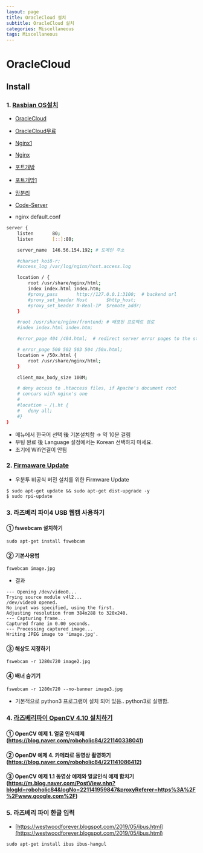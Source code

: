 ```yaml
---
layout: page
title: OracleCloud 설치
subtitle: OracleCloud 설치
categories: Miscellaneous
tags: Miscellaneous
---
```


# OracleCloud

## Install

### 1. [Rasbian OS설치](https://www.canakit.com/pi)

* [OracleCloud](https://technfin.tistory.com/entry/오라클-클라우드-무료-가입-오류-및-주의사항?category=867921)
* [OracleCloud무료](https://yangeok.github.io/cloud/2021/08/17/oracle-cloud.html)
* [Nginx1](https://holjjack.tistory.com/114)
* [Nginx](https://hgko1207.github.io/2020/11/16/linux-9/)
* [포트개방](https://pythonblog.co.kr/blog/30/)
* [포트개방1](https://g82net.tistory.com/46)
* [망분리](https://blogger.pe.kr/917)
* [Code-Server](https://tong9433.github.io/blog/002#/)

* nginx default.conf

```sh
server {
    listen       80;
    listen       [::]:80;

    server_name  146.56.154.192; # 도메인 주소

    #charset koi8-r;
    #access_log /var/log/nginx/host.access.log  

    location / {
        root /usr/share/nginx/html;
        index index.html index.htm;
        #proxy_pass       http://127.0.0.1:3100;  # backend url
        #proxy_set_header Host       $http_host;
        #proxy_set_header X-Real-IP  $remote_addr;
    }

    #root /usr/share/nginx/frontend; # 배포된 프로젝트 경로
    #index index.html index.htm;

    #error_page 404 /404.html;  # redirect server error pages to the static page

    # error_page 500 502 503 504 /50x.html;
    location = /50x.html {
        root /usr/share/nginx/html;
    }

    client_max_body_size 100M;

    # deny access to .htaccess files, if Apache's document root 
    # concurs with nginx's one 
    # 
    #location ~ /\.ht { 
    #   deny all; 
    #}    
}

```

* 메뉴에서 한국어 선택 後 기본설치함 → 약 10분 걸림
* 부팅 완료 後 Language 설정에서는 Korean 선택하지 마세요. 
* 초기에 Wifi연결이 안됨

### 2. [Firmaware Update](https://jamesachambers.com/raspberry-pi-4-ubuntu-server-desktop-18-04-3-image-unofficial/)

* 우분투 비공식 버전 설치를 위한 Firmware Update

```shell
$ sudo apt-get update && sudo apt-get dist-upgrade -y
$ sudo rpi-update
```

### 3. 라즈베리 파이4 USB 웹캠 사용하기

#### ① fswebcam 설치하기

```shell
sudo apt-get install fswebcam
```

#### ② 기본사용법

```shell
fswebcam image.jpg
```

* 결과

```shell
--- Opening /dev/video0...
Trying source module v4l2...
/dev/video0 opened.
No input was specified, using the first.
Adjusting resolution from 384x288 to 320x240.
--- Capturing frame...
Captured frame in 0.00 seconds.
--- Processing captured image...
Writing JPEG image to 'image.jpg'.
```

#### ③ 해상도 지정하기

```shell
fswebcam -r 1280x720 image2.jpg
```

#### ④ 배너 숨기기

```shell
fswebcam -r 1280x720 --no-banner image3.jpg
```

* 기본적으로 python3 프로그램이 설치 되어 있음.. python3로 실행함.

### 4. [라즈베리파이 OpenCV 4.10 설치하기](https://medium.com/@patrick_ryan/building-opencv-4-10-on-raspian-buster-and-raspberry-pi4-64669bd2eb74)

#### ① OpenCV 예제 1. 얼굴 인식예제(https://blog.naver.com/roboholic84/221140338041)

#### ② OpenDV 예제 4. 카메라로 동영상 촬영하기(https://blog.naver.com/roboholic84/221141086412)

#### ③ OpenCV 예제 1.1 동영상 예제와 얼굴인식 예제 합치기(https://m.blog.naver.com/PostView.nhn?blogId=roboholic84&logNo=221141959847&proxyReferer=https%3A%2F%2Fwww.google.com%2F)

### 5. 라즈베리 파이 한글 입력

* [https://westwoodforever.blogspot.com/2019/05/ibus.html](https://westwoodforever.blogspot.com/2019/05/ibus.html)

```shell
sudo apt-get install ibus ibus-hangul
```
